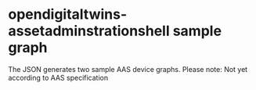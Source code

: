 # opendigitaltwins-assetadminstrationshell sample graph
The JSON generates two sample AAS device graphs.
Please note: Not yet according to AAS specification  
